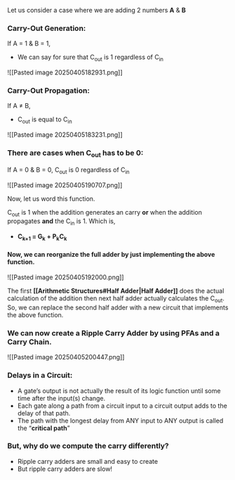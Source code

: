 Let us consider a case where we are adding 2 numbers **A** & **B**
### Carry-Out Generation:
If A = 1 & B = 1,
- We can say for sure that C<sub>out</sub> is 1 regardless of C<sub>in</sub>

![[Pasted image 20250405182931.png]]

### Carry-Out Propagation:
If A ≠ B,
- C<sub>out</sub> is equal to C<sub>in</sub>

![[Pasted image 20250405183231.png]]

### There are cases when C<sub>out</sub> has to be 0:
If A = 0 & B = 0,
	C<sub>out</sub> is 0 regardless of C<sub>in</sub>

![[Pasted image 20250405190707.png]]

Now, let us word this function.

C<sub>out</sub> is 1 when the addition generates an carry **or** when the addition propagates **and** the C<sub>in</sub> is 1.
Which is,
- **C<sub>k+1</sub> = G<sub>k</sub> + P<sub>k</sub>C<sub>k</sub>**

#### Now, we can reorganize the full adder by just implementing the above function.

![[Pasted image 20250405192000.png]]

The first **[[Arithmetic Structures#Half Adder|Half Adder]]** does the actual calculation of the addition then next half adder actually calculates the C<sub>out</sub>. So, we can replace the second half adder with a new circuit that implements the above function.

### We can now create a Ripple Carry Adder by using PFAs and a Carry Chain.

![[Pasted image 20250405200447.png]]

### Delays in a Circuit:
- A gate’s output is not actually the result of its logic function until some time after the input(s) change.
- Each gate along a path from a circuit input to a circuit output adds to the delay of that path.
- The path with the longest delay from ANY input to ANY output is called the “**critical path**”

### But, why do we compute the carry differently?
- Ripple carry adders are small and easy to create
- But ripple carry adders are slow!